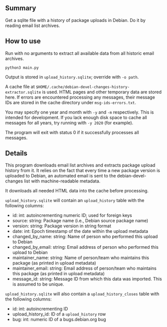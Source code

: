 ## Summary

Get a sqlite file with a history of package uploads in Debian. Do it by reading email list archives.

## How to use

Run with no arguments to extract all available data from all historic email
archives.

```
python3 main.py
```

Output is stored in `upload_history.sqlite`; override with `-o path`.

A cache file at `$HOME/.cache/debian-devel-changes-history-extractor.sqlite` is
used. HTML pages and other temporary data are stored here. If errors are encountered processing any
messages, their message IDs are stored in the cache directory under `msg-ids-errors.txt`.

You may specify one year and month with `-y` and `-m` respectively. This is
intended for development. If you lack enough disk space to cache all messages
for all years, try running with `-y 2020` (for example).

The program will exit with status 0 if it successfully processes all messages.

## Details

This program downloads email list archives and extracts package upload history
from it. It relies on the fact that every time a new package version is
uploaded to Debian, an automated email is sent to the debian-devel-changes
list with machine-readable metadata. 

It downloads all needed HTML data into the cache before processing.

`upload_history.sqlite` will contain an `upload_history` table with the following columns:

- id: int: autoincrementing numeric ID; used for foreign keys
- source: string: Package name (i.e., Debian source package name)
- version: string: Package version in string format
- date: int: Epoch timestamp of the date within the upload metadata
- changed_by_name: string: Name of person who performed this upload to Debian
- changed_by_email: string: Email address of person who performed this upload to Debian
- maintainer_name: string: Name of person/team who maintains this package (as printed in upload metadata)
- maintainer_email: string: Email address of person/team who maintains this package (as printed in upload metadata)
- message_id: string: Message ID from which this data was imported. This is assumed to be unique.

`upload_history.sqlite` will also contain a `upload_history_closes` table with the following columns:

- id: int: autoincrementing ID
- upload_history_id: ID of a `upload_history` row
- bug: int: numeric ID of a bugs.debian.org bug
